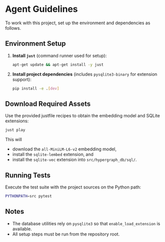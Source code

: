 # Agent Guidelines

To work with this project, set up the environment and dependencies as follows.

## Environment Setup

1. **Install `just`** (command runner used for setup):
   ```bash
   apt-get update && apt-get install -y just
   ```

2. **Install project dependencies** (includes `pysqlite3-binary` for extension support):
   ```bash
   pip install -e .[dev]
   ```

## Download Required Assets

Use the provided justfile recipes to obtain the embedding model and SQLite extensions:

```bash
just play
```
This will
- download the `all-MiniLM-L6-v2` embedding model,
- install the `sqlite-lembed` extension, and
- install the `sqlite-vec` extension
into `src/hypergraph_db/sql/`.

## Running Tests

Execute the test suite with the project sources on the Python path:

```bash
PYTHONPATH=src pytest
```

## Notes
- The database utilities rely on `pysqlite3` so that `enable_load_extension` is available.
- All setup steps must be run from the repository root.

